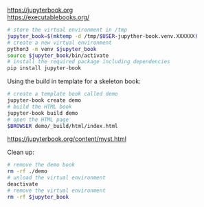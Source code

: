 

<https://jupyterbook.org>  
<https://executablebooks.org/>

```bash
# store the virtual environment in /tmp
jupyter_book=$(mktemp -d /tmp/$USER-jupyther-book.venv.XXXXXX)
# create a new virtual environment
python3 -m venv $jupyter_book
source $jupyter_book/bin/activate
# install the required package including dependencies
pip install jupyter-book
```

Using the build in template for a skeleton book:

```bash
# create a template book called demo
jupyter-book create demo
# build the HTML book
jupyter-book build demo
# open the HTML page
$BROWSER demo/_build/html/index.html
```

<https://jupyterbook.org/content/myst.html>

Clean up:

```bash
# remove the demo book
rm -rf ./demo
# unload the virtual environment
deactivate
# remove the virtual environment
rm -rf $jupyter_book
```

```
